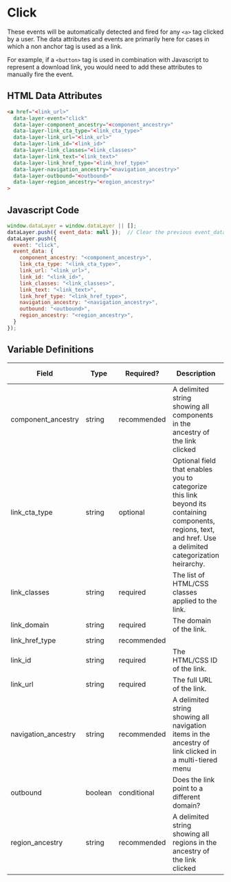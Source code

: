 # Click

These events will be automatically detected and fired for any `<a>` tag clicked by a user. The data attributes and events are primarily here for cases in which a non anchor tag is used as a link. 

For example, if a `<button>` tag is used in combination with Javascript to represent a download link, you would need to add these attributes to manually fire the event.

## HTML Data Attributes

```html
<a href="<link_url>"
  data-layer-event="click"
  data-layer-component_ancestry="<component_ancestry>"
  data-layer-link_cta_type="<link_cta_type>"
  data-layer-link_url="<link_url>"
  data-layer-link_id="<link_id>"
  data-layer-link_classes="<link_classes>"
  data-layer-link_text="<link_text>"
  data-layer-link_href_type="<link_href_type>"
  data-layer-navigation_ancestry="<navigation_ancestry>"
  data-layer-outbound="<outbound>"
  data-layer-region_ancestry="<region_ancestry>"
>
```

## Javascript Code

```js
window.dataLayer = window.dataLayer || [];
dataLayer.push({ event_data: null });  // Clear the previous event_data object.
dataLayer.push({
  event: "click",
  event_data: {
    component_ancestry: "<component_ancestry>",
    link_cta_type: "<link_cta_type>",
    link_url: "<link_url>",
    link_id: "<link_id>",
    link_classes: "<link_classes>",
    link_text: "<link_text>",
    link_href_type: "<link_href_type>",
    navigation_ancestry: "<navigation_ancestry>",
    outbound: "<outbound>",
    region_ancestry: "<region_ancestry>",
  }
});
```

## Variable Definitions

|Field|Type|Required?|Description|Example|Pattern|Min Length|Max Length|Minimum|Maximum|Multiple Of|
| --- | --- | --- | --- | --- | --- | --- | --- | --- | --- | --- |
|component_ancestry|string|recommended|A delimited string showing all components in the ancestry of the link clicked|hero~product carousel
|link_cta_type|string|optional|Optional field that enables you to categorize this link beyond its containing components, regions, text, and href. Use a delimited categorization heirarchy.|For instance, "careers~apply" and "careers~view opportunity".|
|link_classes|string|required|The list of HTML/CSS classes applied to the link.|button-red|
|link_domain|string|required|The domain of the link.|example.com|
|link_href_type|string|recommended|
|link_id|string|required|The HTML/CSS ID of the link.|submit-button|
|link_url|string|required|The full URL of the link.|https://www.example.com/form|
|navigation_ancestry|string|recommended|A delimited string showing all navigation items in the ancestry of link clicked in a multi-tiered menu|about~our leadership~our CEO|
|outbound|boolean|conditional|Does the link point to a different domain?|false|
|region_ancestry|string|recommended|A delimited string showing all regions in the ancestry of the link clicked|header~navigation